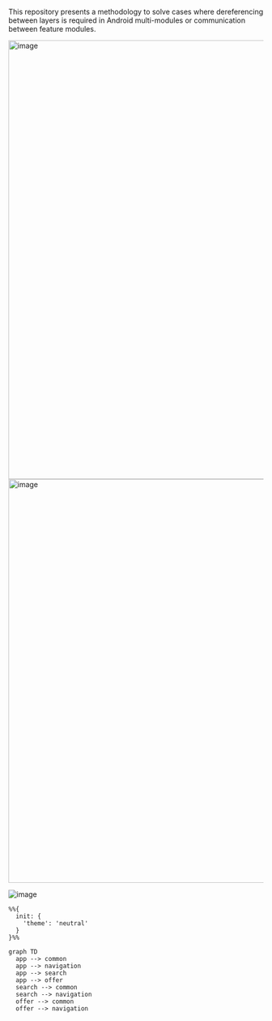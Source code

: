This repository presents a methodology to solve cases where dereferencing between layers is required in Android multi-modules or communication between feature modules.

<img width="865" alt="image" src="https://github.com/sorikirisulong/android_multi_module_navigator/assets/103094210/32011761-b755-42cf-8f75-99701e1e1189">





<img width="796" alt="image" src="https://github.com/sorikirisulong/android_multi_module_navigator/assets/103094210/d7d4c946-0751-4b23-af1a-65dba9274b17">

![image](https://github.com/sorikirisulong/android_multi_module_navigator/assets/103094210/0536098d-6ee0-46ca-819a-976512d5acc7)

```mermaid
%%{
  init: {
    'theme': 'neutral'
  }
}%%

graph TD
  app --> common
  app --> navigation
  app --> search
  app --> offer
  search --> common
  search --> navigation
  offer --> common
  offer --> navigation
```

